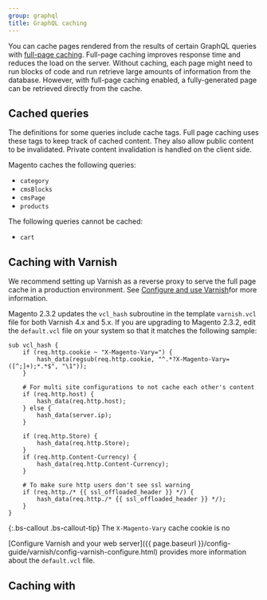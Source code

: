 ```yaml
---
group: graphql
title: GraphQL caching
---
```


You can cache pages rendered from the results of certain GraphQL queries with [full-page caching]({{page.baseurl}}/extension-dev-guide/cache/page-caching.html). Full-page caching improves response time and reduces the load on the server. Without caching, each page might need to run blocks of code and run retrieve large amounts of information from the database. However, with full-page caching enabled, a fully-generated page can be retrieved directly from the cache.

## Cached queries

The definitions for some queries include cache tags. Full page caching uses these tags to keep track of cached content. They also allow public content to be invalidated. Private content invalidation is handled on the client side.

Magento caches the following queries:

* `category`
* `cmsBlocks`
* `cmsPage`
* `products`

The following queries cannot be cached:

* `cart`

## Caching with Varnish

We recommend setting up Varnish as a reverse proxy to serve the full page cache in a production environment. See [Configure and use Varnish]({{page.baseurl}}/config-guide/varnish/config-varnish.html)for more information.

Magento 2.3.2 updates the `vcl_hash` subroutine in the template `varnish.vcl` file for both Varnish 4.x and 5.x. If you are upgrading to Magento 2.3.2, edit the `default.vcl` file on your system so that it matches the following sample:

```text
sub vcl_hash {
    if (req.http.cookie ~ "X-Magento-Vary=") {
        hash_data(regsub(req.http.cookie, "^.*?X-Magento-Vary=([^;]+);*.*$", "\1"));
    }

    # For multi site configurations to not cache each other's content
    if (req.http.host) {
        hash_data(req.http.host);
    } else {
        hash_data(server.ip);
    }

    if (req.http.Store) {
        hash_data(req.http.Store);
    }
    if (req.http.Content-Currency) {
        hash_data(req.http.Content-Currency);
    }

    # To make sure http users don't see ssl warning
    if (req.http./* {{ ssl_offloaded_header }} */) {
        hash_data(req.http./* {{ ssl_offloaded_header }} */);
    }
}
```

{:.bs-callout .bs-callout-tip}
The `X-Magento-Vary` cache cookie is no

[Configure Varnish and your web server]({{ page.baseurl }}/config-guide/varnish/config-varnish-configure.html) provides more information about the `default.vcl` file.

## Caching with 
